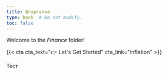 ```yaml
---
title: Шпаргалка
type: book  # Do not modify.
toc: false
---
```


Welcome to the _Finance_ folder!

{{< cta cta_text="👉 Let's Get Started" cta_link="inflation" >}}

Тест

